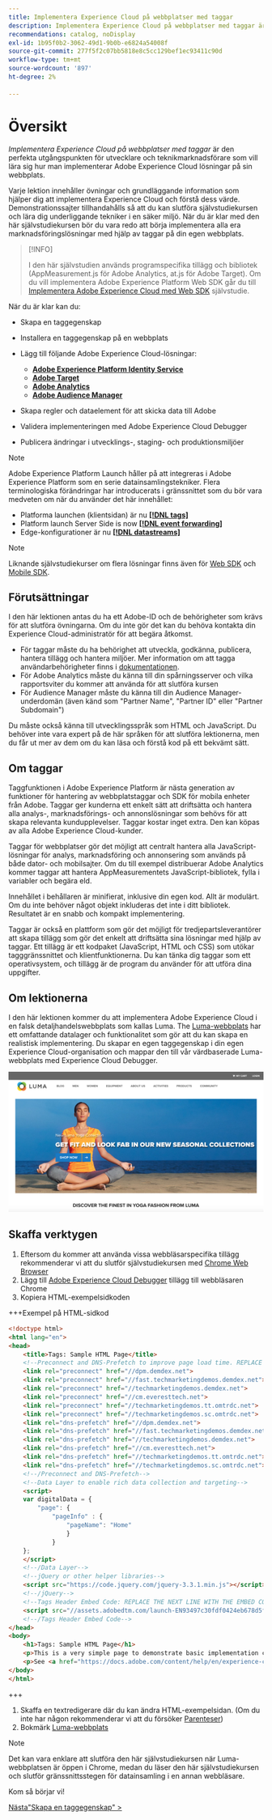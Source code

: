 ```yaml
---
title: Implementera Experience Cloud på webbplatser med taggar
description: Implementera Experience Cloud på webbplatser med taggar är den perfekta startpunkten för gränssnittsutvecklare eller teknikmarknadsförare som vill lära sig hur man implementerar Adobe Experience Cloud lösningar på sin webbplats.
recommendations: catalog, noDisplay
exl-id: 1b95f0b2-3062-49d1-9b0b-e6824a54008f
source-git-commit: 277f5f2c07bb5818e8c5cc129bef1ec93411c90d
workflow-type: tm+mt
source-wordcount: '897'
ht-degree: 2%

---
```


# Översikt

_Implementera Experience Cloud på webbplatser med taggar_ är den perfekta utgångspunkten för utvecklare och teknikmarknadsförare som vill lära sig hur man implementerar Adobe Experience Cloud lösningar på sin webbplats.

Varje lektion innehåller övningar och grundläggande information som hjälper dig att implementera Experience Cloud och förstå dess värde.  Demonstrationssajter tillhandahålls så att du kan slutföra självstudiekursen och lära dig underliggande tekniker i en säker miljö. När du är klar med den här självstudiekursen bör du vara redo att börja implementera alla era marknadsföringslösningar med hjälp av taggar på din egen webbplats.

>[!INFO]
>
>I den här självstudien används programspecifika tillägg och bibliotek (AppMeasurement.js för Adobe Analytics, at.js för Adobe Target). Om du vill implementera Adobe Experience Platform Web SDK går du till [Implementera Adobe Experience Cloud med Web SDK](/help/tutorial-web-sdk/overview.md) självstudie.


När du är klar kan du:

* Skapa en taggegenskap

* Installera en taggegenskap på en webbplats

* Lägg till följande Adobe Experience Cloud-lösningar:
   * **[Adobe Experience Platform Identity Service](id-service.md)**
   * **[Adobe Target](target.md)**
   * **[Adobe Analytics](analytics.md)**
   * **[Adobe Audience Manager](audience-manager.md)**

* Skapa regler och dataelement för att skicka data till Adobe

* Validera implementeringen med Adobe Experience Cloud Debugger

* Publicera ändringar i utvecklings-, staging- och produktionsmiljöer

>[!NOTE]
>
>Adobe Experience Platform Launch håller på att integreras i Adobe Experience Platform som en serie datainsamlingstekniker. Flera terminologiska förändringar har introducerats i gränssnittet som du bör vara medveten om när du använder det här innehållet:
>
> * Platforma launchen (klientsidan) är nu **[[!DNL tags]](https://experienceleague.adobe.com/docs/experience-platform/tags/home.html?lang=sv)**
> * Platform launch Server Side is now **[[!DNL event forwarding]](https://experienceleague.adobe.com/docs/experience-platform/tags/event-forwarding/overview.html)**
> * Edge-konfigurationer är nu **[[!DNL datastreams]](https://experienceleague.adobe.com/docs/experience-platform/edge/fundamentals/datastreams.html)**

>[!NOTE]
>
>Liknande självstudiekurser om flera lösningar finns även för [Web SDK](../tutorial-web-sdk/overview.md) och [Mobile SDK](../tutorial-mobile-sdk/overview.md).

## Förutsättningar

I den här lektionen antas du ha ett Adobe-ID och de behörigheter som krävs för att slutföra övningarna. Om du inte gör det kan du behöva kontakta din Experience Cloud-administratör för att begära åtkomst.

* För taggar måste du ha behörighet att utveckla, godkänna, publicera, hantera tillägg och hantera miljöer. Mer information om att tagga användarbehörigheter finns i [dokumentationen](https://experienceleague.adobe.com/docs/experience-platform/tags/admin/user-permissions.html).
* För Adobe Analytics måste du känna till din spårningsserver och vilka rapportsviter du kommer att använda för att slutföra kursen
* För Audience Manager måste du känna till din Audience Manager-underdomän (även känd som &quot;Partner Name&quot;, &quot;Partner ID&quot; eller &quot;Partner Subdomain&quot;)

Du måste också känna till utvecklingsspråk som HTML och JavaScript. Du behöver inte vara expert på de här språken för att slutföra lektionerna, men du får ut mer av dem om du kan läsa och förstå kod på ett bekvämt sätt.

## Om taggar

Taggfunktionen i Adobe Experience Platform är nästa generation av funktioner för hantering av webbplatstaggar och SDK för mobila enheter från Adobe. Taggar ger kunderna ett enkelt sätt att driftsätta och hantera alla analys-, marknadsförings- och annonslösningar som behövs för att skapa relevanta kundupplevelser. Taggar kostar inget extra. Den kan köpas av alla Adobe Experience Cloud-kunder.

Taggar för webbplatser gör det möjligt att centralt hantera alla JavaScript-lösningar för analys, marknadsföring och annonsering som används på både dator- och mobilsajter. Om du till exempel distribuerar Adobe Analytics kommer taggar att hantera AppMeasurementets JavaScript-bibliotek, fylla i variabler och begära eld.

Innehållet i behållaren är minifierat, inklusive din egen kod. Allt är modulärt. Om du inte behöver något objekt inkluderas det inte i ditt bibliotek. Resultatet är en snabb och kompakt implementering.

Taggar är också en plattform som gör det möjligt för tredjepartsleverantörer att skapa tillägg som gör det enkelt att driftsätta sina lösningar med hjälp av taggar. Ett tillägg är ett kodpaket (JavaScript, HTML och CSS) som utökar tagggränssnittet och klientfunktionerna. Du kan tänka dig taggar som ett operativsystem, och tillägg är de program du använder för att utföra dina uppgifter.

## Om lektionerna

I den här lektionen kommer du att implementera Adobe Experience Cloud i en falsk detaljhandelswebbplats som kallas Luma. The [Luma-webbplats](https://luma.enablementadobe.com/content/luma/us/en.html) har ett omfattande datalager och funktionalitet som gör att du kan skapa en realistisk implementering. Du skapar en egen taggegenskap i din egen Experience Cloud-organisation och mappar den till vår värdbaserade Luma-webbplats med Experience Cloud Debugger.

[![Lumas webbplats](images/overview-luma.png)](https://luma.enablementadobe.com/content/luma/us/en.html)

## Skaffa verktygen

1. Eftersom du kommer att använda vissa webbläsarspecifika tillägg rekommenderar vi att du slutför självstudiekursen med [Chrome Web Browser](https://www.google.com/chrome/)
1. Lägg till [Adobe Experience Cloud Debugger](https://chrome.google.com/webstore/detail/adobe-experience-cloud-de/ocdmogmohccmeicdhlhhgepeaijenapj) tillägg till webbläsaren Chrome
1. Kopiera HTML-exempelsidkoden

+++Exempel på HTML-sidkod

```html
<!doctype html>
<html lang="en">
<head>
    <title>Tags: Sample HTML Page</title>
    <!--Preconnect and DNS-Prefetch to improve page load time. REPLACE "techmarketingdemos" WITH YOUR OWN AAM PARTNER ID, TARGET CLIENT CODE, AND ANALYTICS TRACKING SERVER-->
    <link rel="preconnect" href="//dpm.demdex.net">
    <link rel="preconnect" href="//fast.techmarketingdemos.demdex.net">
    <link rel="preconnect" href="//techmarketingdemos.demdex.net">
    <link rel="preconnect" href="//cm.everesttech.net">
    <link rel="preconnect" href="//techmarketingdemos.tt.omtrdc.net">
    <link rel="preconnect" href="//techmarketingdemos.sc.omtrdc.net">
    <link rel="dns-prefetch" href="//dpm.demdex.net">
    <link rel="dns-prefetch" href="//fast.techmarketingdemos.demdex.net">
    <link rel="dns-prefetch" href="//techmarketingdemos.demdex.net">
    <link rel="dns-prefetch" href="//cm.everesttech.net">
    <link rel="dns-prefetch" href="//techmarketingdemos.tt.omtrdc.net">
    <link rel="dns-prefetch" href="//techmarketingdemos.sc.omtrdc.net">
    <!--/Preconnect and DNS-Prefetch-->
    <!--Data Layer to enable rich data collection and targeting-->
    <script>
    var digitalData = {
        "page": {
            "pageInfo" : {
                "pageName": "Home"
                }
            }
    };
    </script>
    <!--/Data Layer-->
    <!--jQuery or other helper libraries-->
    <script src="https://code.jquery.com/jquery-3.3.1.min.js"></script>
    <!--/jQuery-->
    <!--Tags Header Embed Code: REPLACE THE NEXT LINE WITH THE EMBED CODE FROM YOUR OWN DEVELOPMENT ENVIRONMENT-->
    <script src="//assets.adobedtm.com/launch-EN93497c30fdf0424eb678d5f4ffac66dc.min.js" async></script>
    <!--/Tags Header Embed Code-->
</head>
<body>
    <h1>Tags: Sample HTML Page</h1>
    <p>This is a very simple page to demonstrate basic implementation concepts of Tags</p>
    <p>See <a href="https://docs.adobe.com/content/help/en/experience-cloud/implementing-in-websites-with-launch/index.html">Implementing the Experience Cloud in Websites with Tags</a> for the complete tutorial</p>
</body>
</html>
```

+++

1. Skaffa en textredigerare där du kan ändra HTML-exempelsidan. (Om du inte har någon rekommenderar vi att du försöker [Parenteser](https://brackets.io/))
1. Bokmärk [Luma-webbplats](https://luma.enablementadobe.com/content/luma/us/en.html)

>[!NOTE]
>
>Det kan vara enklare att slutföra den här självstudiekursen när Luma-webbplatsen är öppen i Chrome, medan du läser den här självstudiekursen och slutför gränssnittsstegen för datainsamling i en annan webbläsare.

Kom så börjar vi!

[Nästa&quot;Skapa en taggegenskap&quot; >](create-a-property.md)
